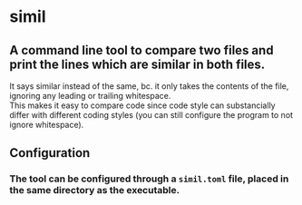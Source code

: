 # simil

## A command line tool to compare two files and print the lines which are similar in both files.

It says similar instead of the same, bc. it only takes the contents of the file, ignoring any leading or trailing whitespace.<br>
This makes it easy to compare code since code style can substancially differ with different coding styles (you can still configure the program to not ignore whitespace).

## Configuration

### The tool can be configured through a `simil.toml` file, placed in the same directory as the executable.

